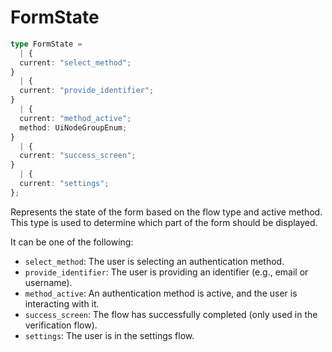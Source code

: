 # FormState

```ts
type FormState = 
  | {
  current: "select_method";
}
  | {
  current: "provide_identifier";
}
  | {
  current: "method_active";
  method: UiNodeGroupEnum;
}
  | {
  current: "success_screen";
}
  | {
  current: "settings";
};
```

Represents the state of the form based on the flow type and active method.
This type is used to determine which part of the form should be displayed.

It can be one of the following:
- `select_method`: The user is selecting an authentication method.
- `provide_identifier`: The user is providing an identifier (e.g., email or username).
- `method_active`: An authentication method is active, and the user is interacting with it.
- `success_screen`: The flow has successfully completed (only used in the verification flow).
- `settings`: The user is in the settings flow.
